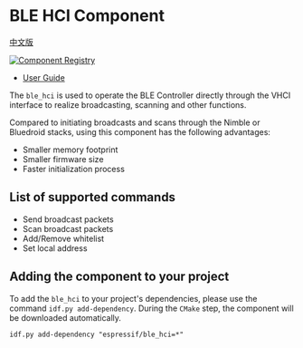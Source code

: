 # BLE HCI Component
[中文版](./README_CN.md)

[![Component Registry](https://components.espressif.com/components/espressif/ble*hci/badge.svg)](https://components.espressif.com/components/espressif/ble*hci)

- [User Guide](https://docs.espressif.com/projects/esp-iot-solution/en/latest/bluetooth/ble_hci.html)

The ``ble_hci`` is used to operate the BLE Controller directly through the VHCI interface to realize broadcasting, scanning and other functions.

Compared to initiating broadcasts and scans through the Nimble or Bluedroid stacks, using this component has the following advantages:
- Smaller memory footprint
- Smaller firmware size
- Faster initialization process

## List of supported commands

- Send broadcast packets
- Scan broadcast packets
- Add/Remove whitelist
- Set local address

## Adding the component to your project

To add the `ble_hci` to your project's dependencies, please use the command `idf.py add-dependency`. During the `CMake` step, the component will be downloaded automatically.

```
idf.py add-dependency "espressif/ble_hci=*"
```
